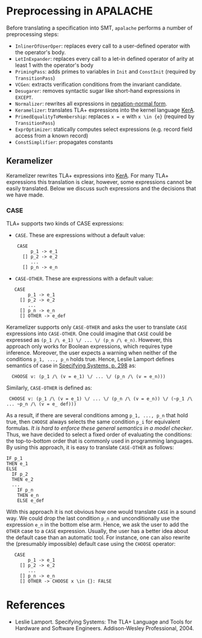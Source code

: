 # Preprocessing in APALACHE

Before translating a specification into SMT, `apalache` performs a number of
preprocessing steps:

 * `InlinerOfUserOper`: replaces every call to a user-defined operator with the operator's body.
 * `LetInExpander`: replaces every call to a let-in defined operator of arity at least 1 with the operator's body
 * `PrimingPass`: adds primes to variables in `Init` and `ConstInit` (required by `TransitionPass`)
 * `VCGen`: extracts verification conditions from the invariant candidate.
 * `Desugarer`: removes syntactic sugar like short-hand expressions in `EXCEPT`.
 * `Normalizer`: rewrites all expressions in [negation-normal form](https://en.wikipedia.org/wiki/Negation_normal_form).
 * `Keramelizer`: translates TLA+ expressions into the kernel language [KerA](./kera.md).
 * `PrimedEqualityToMembership`: replaces `x = e` with `x \in {e}` (required by `TransitionPass`)
 * `ExprOptimizer`: statically computes select expressions (e.g. record field access from a known record)
 * `ConstSimplifier`: propagates constants

 ## Keramelizer

 Keramelizer rewrites TLA+ expressions into [KerA](./kera.md). For many TLA+ expressions
 this translation is clear, however, some expressions cannot be easily translated. Below
 we discuss such expressions and the decisions that we have made.

 ### CASE <a name="kera-case"></a>

 TLA+ supports two kinds of CASE expressions:

   * `CASE`. These are expressions without a default value:

```tla
    CASE
         p_1 -> e_1
      [] p_2 -> e_2
         ...
      [] p_n -> e_n
```

   * `CASE-OTHER`. These are expressions with a default value:

```tla
   CASE
        p_1 -> e_1
     [] p_2 -> e_2
        ...
     [] p_n -> e_n
     [] OTHER -> e_def
```

Keramelizer supports only `CASE-OTHER` and asks the user to translate `CASE` expressions
into `CASE-OTHER`. One could imagine that `CASE` could be expressed as
```(p_1 /\ e_1) \/ ... \/ (p_n /\ e_n)```. However, this approach only works for Boolean
expressions, which requires type inference. Moreover, the user expects a warning when
neither of the conditions `p_1, ..., p_n` holds true.
Hence, Leslie Lamport defines semantics of case in [Specifying Systems, p. 298](#spec2004) as:

```tla
  CHOOSE v: (p_1 /\ (v = e_1) \/ ... \/ (p_n /\ (v = e_n)))
```

Similarly, `CASE-OTHER` is defined  as:

 ```tla
  CHOOSE v: (p_1 /\ (v = e_1) \/ ... \/ (p_n /\ (v = e_n)) \/ (~p_1 /\ ... ~p_n /\ (v = e_ def)))
 ```

As a result, if there are several conditions among `p_1, ..., p_n` that hold true,
then `CHOOSE` always selects the same condition ```p_i``` for equivalent formulas.
_It is hard to enforce these general semantics in a model checker_. Thus, we have decided to select
a fixed order of evaluating the conditions: the top-to-bottom order that is commonly used in
programming languages. By using this approach, it is easy to translate `CASE-OTHER` as follows:

```tla
IF p_1
THEN e_1
ELSE
  IF p_2
  THEN e_2
  ...
    IF p_n
    THEN e_n
    ELSE e_def
```

With this approach it is not obvious how one would translate `CASE` in a sound way.
We could drop the last condition `p_n` and unconditionally use the expression `e_n` in the bottom
else arm. Hence, we ask the user to add the `OTHER` case to a `CASE` expression. Usually,
the user has a better idea about the default case than an automatic tool. For instance,
one can also rewrite the (presumably impossible) default case using the `CHOOSE` operator:

```tla
   CASE
        p_1 -> e_1
     [] p_2 -> e_2
        ...
     [] p_n -> e_n
     [] OTHER -> CHOOSE x \in {}: FALSE
```




# References

 * Leslie Lamport. Specifying Systems: The TLA+ Language and Tools for Hardware and Software Engineers.
Addison-Wesley Professional, 2004. <a name="spec2004"></a>
